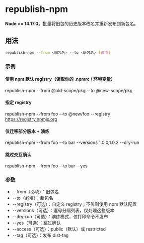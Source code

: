 # republish-npm

**Node >= 14.17.0**。批量将旧包的历史版本改名并重新发布到新包名。

## 用法

```bash
republish-npm --from <旧包名> --to <新包名> [选项]
```

### 示例

#### 使用 npm 默认 registry（读取你的 .npmrc / 环境变量）

republish-npm --from @old-scope/pkg --to @new-scope/pkg

#### 指定 registry

republish-npm --from foo --to @new/foo --registry https://registry.npmjs.org

#### 仅迁移部分版本 + 演练

republish-npm --from foo --to bar --versions 1.0.0,1.0.2 --dry-run

#### 跳过交互确认

republish-npm --from foo --to bar --yes

### 参数

- --from（必填）：旧包名
- --to（必填）：新包名
- --registry（可选）：自定义 registry；不传则使用 npm 默认配置
- --versions（可选）：逗号分隔列表，仅处理这些版本
- --dry-run（可选）：演练模式，仅打印命令不发布
- --yes（可选）：跳过确认
- --access（可选）：public（默认）或 restricted
- --tag（可选）：发布 dist-tag
